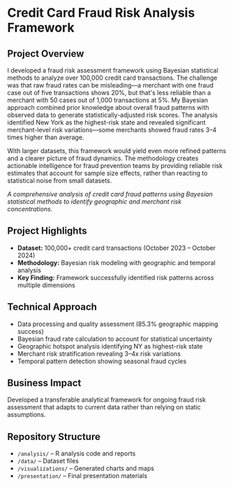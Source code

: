 # Credit Card Fraud Risk Analysis Framework

## Project Overview
I developed a fraud risk assessment framework using Bayesian statistical methods to analyze over 100,000 credit card transactions. 
The challenge was that raw fraud rates can be misleading—a merchant with one fraud case out of five transactions shows 20%, 
but that's less reliable than a merchant with 50 cases out of 1,000 transactions at 5%. My Bayesian approach combined prior 
knowledge about overall fraud patterns with observed data to generate statistically-adjusted risk scores. The analysis 
identified New York as the highest-risk state and revealed significant merchant-level risk variations—some merchants 
showed fraud rates 3–4 times higher than average.

With larger datasets, this framework would yield even more refined patterns and a clearer picture of fraud dynamics. 
The methodology creates actionable intelligence for fraud prevention teams by providing reliable risk estimates that 
account for sample size effects, rather than reacting to statistical noise from small datasets.

*A comprehensive analysis of credit card fraud patterns using Bayesian statistical methods to identify geographic and merchant risk concentrations.*

## Project Highlights
- **Dataset:** 100,000+ credit card transactions (October 2023 – October 2024)
- **Methodology:** Bayesian risk modeling with geographic and temporal analysis
- **Key Finding:** Framework successfully identified risk patterns across multiple dimensions

## Technical Approach
- Data processing and quality assessment (85.3% geographic mapping success)
- Bayesian fraud rate calculation to account for statistical uncertainty
- Geographic hotspot analysis identifying NY as highest-risk state
- Merchant risk stratification revealing 3–4x risk variations
- Temporal pattern detection showing seasonal fraud cycles

## Business Impact
Developed a transferable analytical framework for ongoing fraud risk assessment that adapts to current data rather than relying on static assumptions.

## Repository Structure
- `/analysis/` – R analysis code and reports
- `/data/` – Dataset files
- `/visualizations/` – Generated charts and maps
- `/presentation/` – Final presentation materials
